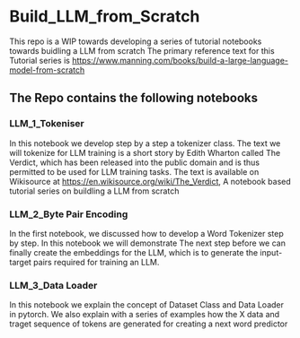# Build_LLM_from_Scratch

This repo is a WIP towards developing a series of tutorial notebooks towards buidling a LLM from scratch 
The primary reference text for this Tutorial series is 
https://www.manning.com/books/build-a-large-language-model-from-scratch


## The Repo contains the following notebooks 

###  LLM_1_Tokeniser
In this notebook we develop step by a step a tokenizer class. The text we will tokenize for LLM training is a short story by Edith Wharton called The Verdict, which has been released into the public domain and is thus permitted to be used for LLM training tasks. The text is available on Wikisource at https://en.wikisource.org/wiki/The_Verdict,
A notebook based tutorial series on buildling a LLM from scratch 


###  LLM_2_Byte Pair Encoding
In the first notebook, we discussed how to develop a Word Tokenizer step by step. In this notebook we will demonstrate The next step before we can finally create the embeddings for the LLM, which  is to generate the input-target pairs required for training an LLM.


###  LLM_3_Data Loader
In this notebook we explain the concept of Dataset Class and Data Loader in pytorch. We also explain with a series of examples how the X data and traget sequence of tokens are generated for creating a next word predictor 
